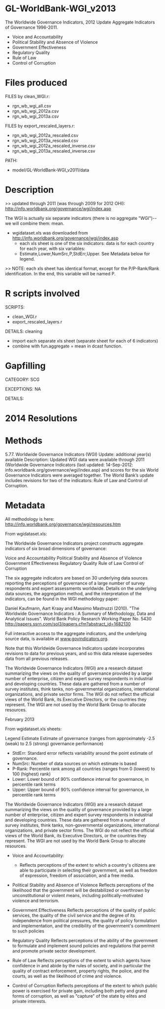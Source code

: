 GL-WorldBank-WGI_v2013
===========================

The Worldwide Governance Indicators, 2012 Update
Aggregate Indicators of Governance 1996-2011.

* Voice and Accountability
* Political Stability and Absence of Violence
* Government Effectiveness
* Regulatory Quality
* Rule of Law
* Control of Corruption


Files produced
==============
FILES by clean_WGI.r: 

* rgn_wb_wgi_all.csv
* rgn_wb_wgi_2012a.csv
* rgn_wb_wgi_2013a.csv


FILES by export_rescaled_layers.r: 

* rgn_wb_wgi_2012a_rescaled.csv
* rgn_wb_wgi_2013a_rescaled.csv
* rgn_wb_wgi_2012a_rescaled_inverse.csv
* rgn_wb_wgi_2013a_rescaled_inverse.csv

PATH: 

* model/GL-WorldBank-WGI_v2011/data



Description
===========

\>\> updated through 2011 (was through 2009 for 2012 OHI): http://info.worldbank.org/governance/wgi/index.asp

The WGI is actually six separate indicators (there is no aggregate "WGI")--we will combine them: mean.

* wgidataset.xls was downloaded from http://info.worldbank.org/governance/wgi/index.asp 
	+ each xls sheet is one of the six indicators: data is for each country for each year, with six variables:
	+ Estimate,Lower,NumSrc,P,StdErr,Upper. See Metadata below for legend.

\>\> NOTE: each xls sheet has identical format, except for the P/P-Rank/Rank identification. In the end, this variable will be named P. 


R scripts involved
==================
SCRIPTS:

* clean_WGI.r
* export_rescaled_layers.r

DETAILS: cleaning

* import each separate xls sheet (separate sheet for each of 6 indicators)
* combine with fun.aggregate = mean in dcast function. 


Gapfilling 
==========

CATEGORY: SCG

EXCEPTIONS: NA

DETAILS:


2014 Resolutions
================


Methods
=======

5.77. Worldwide Governance Indicators (WGI)
Update: additional year(s) available
Description: Updated WGI data were available through 2011 (Worldwide Governance Indicators (last updated: 14-Sep-2012: info.worldbank.org/governance/wgi/index.asp) and scores for the six World Governance Indicators were averaged together. The World Bank’s update includes revisions for two of the indicators: Rule of Law and Control of Corruption.



Metadata
========

All methodology is here: http://info.worldbank.org/governance/wgi/resources.htm

From wgidataset.xls: 

The Worldwide Governance Indicators project constructs aggregate indicators of six broad dimensions of governance:

Voice and Accountability
Political Stability and Absence of Violence
Government Effectiveness
Regulatory Quality
Rule of Law
Control of Corruption

The six aggregate indicators are based on  30 underlying data sources reporting the perceptions of governance of a large number of survey  respondents and expert assessments worldwide.  Details on the underlying data sources, the aggregation method, and the interpretation of the indicators, can be found in the WGI methodology paper:

Daniel Kaufmann, Aart Kraay and Massimo Mastruzzi (2010).  "The Worldwide Governance Indicators : A Summary of Methodology, Data and Analytical Issues". World Bank Policy Research  Working Paper No.  5430
http://papers.ssrn.com/sol3/papers.cfm?abstract_id=1682130

Full interactive access to the aggregate indicators, and the underlying source data, is available at www.govindicators.org.

Note that this Worldwide Governance Indicators update incorporates revisions to data for previous years, and so this data release supersedes data from all previous releases.

The Worldwide Governance Indicators (WGI) are a research dataset summarizing the views on the quality of governance provided by a large number of enterprise, citizen and expert survey respondents in industrial and developing countries. These data are gathered from a number of survey institutes, think tanks, non-governmental organizations, international organizations, and private sector firms. The WGI do not reflect the official views of the World Bank, its Executive Directors, or the countries they represent. The WGI are not used by the World Bank Group to allocate resources.

February 2013

From wgidataset.xls sheets: 

Legend
Estimate	Estimate of governance (ranges from approximately -2.5 (weak) to 2.5 (strong) governance performance)

* StdErr:	Standard error reflects variability around the point estimate of governance.	
* NumSrc:	Number of data sources on which estimate is based
* P-Rank:	Percentile rank among all countries (ranges from 0 (lowest) to 100 (highest) rank)
* Lower:	Lower bound of 90% confidence interval for governance, in percentile rank terms
* Upper:	Upper bound of 90% confidence interval for governance, in percentile rank terms

The Worldwide Governance Indicators (WGI) are a research dataset summarizing the views on the quality of governance provided by a large number of enterprise, citizen and expert survey respondents in industrial and developing countries. These data are gathered from a number of survey institutes, think tanks, non-governmental organizations, international organizations, and private sector firms. The WGI do not reflect the official views of the World Bank, its Executive Directors, or the countries they represent. The WGI are not used by the World Bank Group to allocate resources.


* Voice and Accountability:
	+ Reflects perceptions of the extent to which a country's citizens are able to participate in selecting their government, as well as freedom of expression, freedom of association, and a free media.	

* Political Stability and Absence of Violence
Reflects perceptions of the likelihood that the government will be destabilized or overthrown by unconstitutional or violent means, including politically-motivated violence and terrorism.

* Government Effectiveness
Reflects perceptions of the quality of public services, the quality of the civil service and the degree of its independence from political pressures, the quality of policy formulation and implementation, and the credibility of the government's commitment to such policies

* Regulatory Quality
Reflects perceptions of the ability of the government to formulate and implement sound policies and regulations that permit and promote private sector development.

* Rule of Law
Reflects perceptions of the extent to which agents have confidence in and abide by the rules of society, and in particular the quality of contract enforcement, property rights, the police, and the courts, as well as the likelihood of crime and violence.

* Control of Corruption
Reflects perceptions of the extent to which public power is exercised for private gain, including both petty and grand forms of corruption, as well as "capture" of the state by elites and private interests.




